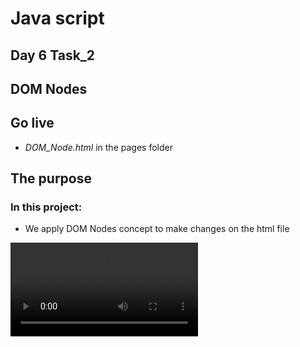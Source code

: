 # Java script 
## Day 6 Task_2 
## DOM Nodes

## Go live
- *DOM_Node.html* in the pages folder

## The purpose
### In this project:
- We apply DOM Nodes concept to make changes on the html file

![](./dom-nodes.mp4)
